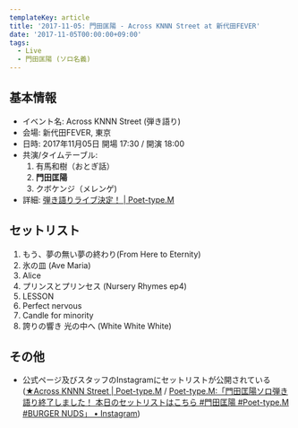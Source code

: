 ```yaml
---
templateKey: article
title: '2017-11-05: 門田匡陽 - Across KNNN Street at 新代田FEVER'
date: '2017-11-05T00:00:00+09:00'
tags:
  - Live
  - 門田匡陽 (ソロ名義)
---
```

## 基本情報

* イベント名: Across KNNN Street (弾き語り)
* 会場: 新代田FEVER, 東京
* 日時: 2017年11月05日 開場 17:30 / 開演 18:00 
* 共演/タイムテーブル:
  1. 有馬和樹（おとぎ話）
  1. **門田匡陽**
  1. クボケンジ（メレンゲ)
* 詳細: [弾き語りライブ決定！ \| Poet\-type\.M](http://ptm-net.com/2017/10/17/4062)

## セットリスト

1. もう、夢の無い夢の終わり(From Here to Eternity)
1. 氷の皿 (Ave Maria)
1. Alice
1. プリンスとプリンセス (Nursery Rhymes ep4)
1. LESSON
1. Perfect nervous
1. Candle for minority
1. 誇りの響き 光の中へ (White White White)

## その他

* 公式ページ及びスタッフのInstagramにセットリストが公開されている ([★Across KNNN Street \| Poet\-type\.M](http://ptm-net.com/report/2017/11/05/4105) / [Poet\-type\.M:「門田匡陽ソロ弾き語り終了しました！ 本日のセットリストはこちら \#門田匡陽 \#Poet\-type\.M \#BURGER NUDS」 • Instagram](https://www.instagram.com/p/BbHXUYhguFd/))
